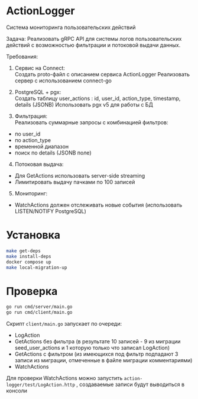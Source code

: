 # ActionLogger

Система мониторинга пользовательских действий

Задача: Реализовать gRPC API для системы логов пользовательских действий с возможностью фильтрации и потоковой выдачи данных.

Требования:

1. Сервис на Connect:  
Создать proto-файл с описанием сервиса ActionLogger Реализовать сервер с использованием connect-go

2. PostgreSQL + pgx:  
Создать таблицу user_actions : id, user_id, action_type, timestamp, details (JSONB) Использовать pgx v5 для работы с БД

3. Фильтрация:  
Реализовать суммарные запросы с комбинацией фильтров:
- по user_id  
- по action_type  
- временной диапазон
- поиск по details (JSONB поле)

4. Потоковая выдача:  
- Для GetActions использовать server-side streaming
- Лимитировать выдачу пачками по 100 записей

5. Мониторинг:  
- WatchActions должен отслеживать новые события (использовать LISTEN/NOTIFY PostgreSQL)

# Установка

```sh
make get-deps
make install-deps
docker compose up
make local-migration-up
```

# Проверка

```sh
go run cmd/server/main.go
go run cmd/client/main.go
```

 Скрипт `client/main.go` запускает по очереди:
 - LogAction
 - GetActions без фильтра (в результате 10 записей - 9 из миграции seed_user_actions и 1 которую только что записал LogAction)
 - GetActions с фильтром (из имеющихся под фильтр подпадают 3 записи из миграции, отмеченные в файле миграции комментариями)
 - WatchActions

Для проверки WatchActions можно запустить `action-logger/test/LogAction.http` , создаваемые записи будут выводиться в консоли